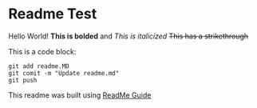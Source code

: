 # Readme Test

Hello World! **This is bolded** and *This is italicized*
~~This has a strikethrough~~

This is a code block:
```
git add readme.MD
git comit -m "Update readme.md"
git push
```

This readme was built using [ReadMe Guide](https://pages.github.com/)
